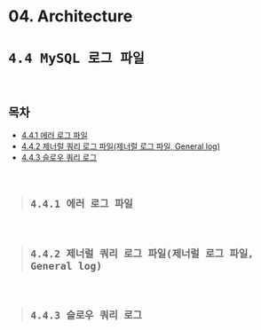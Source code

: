 # 04. Architecture

# **`4.4 MySQL 로그 파일`**

<br/>

## **목차**
- [4.4.1 에러 로그 파일](#1)
- [4.4.2 제너럴 쿼리 로그 파일(제너럴 로그 파일, General log)](#2)
- [4.4.3 슬로우 쿼리 로그](#3)

<br/>

> ## **`4.4.1 에러 로그 파일`**<a id="1"></a>

<br/>

> ## **`4.4.2 제너럴 쿼리 로그 파일(제너럴 로그 파일, General log)`**<a id="2"></a>

<br/>

> ## **`4.4.3 슬로우 쿼리 로그`**<a id="3"></a>